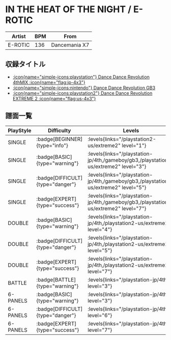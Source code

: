 # IN THE HEAT OF THE NIGHT / E-ROTIC

|Artist|BPM|From|
|------|---|----|
|E-ROTIC|136|Dancemania X7|

## 収録タイトル

- [:icon{name="simple-icons:playstation"} Dance Dance Revolution 4thMIX :icon{name="flag:jp-4x3"}](/playstation-jp/4th)
- [:icon{name="simple-icons:nintendo"} Dance Dance Revolution GB3](/gameboy/gb3)
- [:icon{name="simple-icons:playstation2"} Dance Dance Revolution EXTREME 2 :icon{name="flag:us-4x3"}](/playstation2-us/extreme2)

## 譜面一覧

|PlayStyle|Difficulty|Levels|Notes|Movie|
|---------|----------|------|-----|-----|
|SINGLE| :badge[BEGINNER]{type="info"}| :levels{links="/playstation2-us/extreme2" level="1"}|83/9||
|SINGLE| :badge[BASIC]{type="warning"}| :levels{links="/playstation-jp/4th,/gameboy/gb3,/playstation2-us/extreme2" level="3"}|136/0||
|SINGLE| :badge[DIFFICULT]{type="danger"}| :levels{links="/playstation-jp/4th,/gameboy/gb3,/playstation2-us/extreme2" level="5"}|170/0||
|SINGLE| :badge[EXPERT]{type="success"}| :levels{links="/playstation-jp/4th,/gameboy/gb3,/playstation2-us/extreme2" level="7"}|264/0||
|DOUBLE| :badge[BASIC]{type="warning"}| :levels{links="/playstation-jp/4th,/playstation2-us/extreme2" level="4"}|134/0||
|DOUBLE| :badge[DIFFICULT]{type="danger"}| :levels{links="/playstation-jp/4th,/playstation2-us/extreme2" level="5"}|187/0||
|DOUBLE| :badge[EXPERT]{type="success"}| :levels{links="/playstation-jp/4th,/playstation2-us/extreme2" level="7"}|236/0||
|BATTLE| :badge[BATTLE]{type="warning"}| :levels{links="/playstation-jp/4th" level="3"}|||
|6-PANELS| :badge[BASIC]{type="warning"}| :levels{links="/playstation-jp/4th" level="3"}|134/0||
|6-PANELS| :badge[DIFFICULT]{type="danger"}| :levels{links="/playstation-jp/4th" level="6"}|188/0||
|6-PANELS| :badge[EXPERT]{type="success"}| :levels{links="/playstation-jp/4th" level="7"}|237/0||

